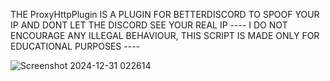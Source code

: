 THE ProxyHttpPlugin IS A PLUGIN FOR BETTERDISCORD TO SPOOF YOUR IP AND DONT LET THE DISCORD SEE YOUR REAL IP
---- I DO NOT ENCOURAGE ANY ILLEGAL BEHAVIOUR, THIS SCRIPT IS MADE ONLY FOR EDUCATIONAL PURPOSES ----


![Screenshot 2024-12-31 022614](https://github.com/user-attachments/assets/d3fde28e-235b-4220-9a36-8eaa8684f13e)
